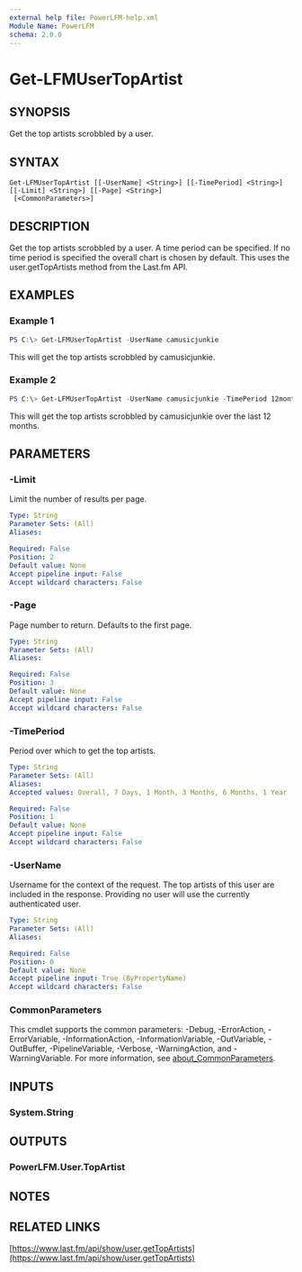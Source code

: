 ```yaml
---
external help file: PowerLFM-help.xml
Module Name: PowerLFM
schema: 2.0.0
---
```


# Get-LFMUserTopArtist

## SYNOPSIS
Get the top artists scrobbled by a user.

## SYNTAX

```
Get-LFMUserTopArtist [[-UserName] <String>] [[-TimePeriod] <String>] [[-Limit] <String>] [[-Page] <String>]
 [<CommonParameters>]
```

## DESCRIPTION
Get the top artists scrobbled by a user. A time period can be specified. If no time period is specified the overall chart is chosen by default. This uses the user.getTopArtists method from the Last.fm API.

## EXAMPLES

### Example 1
```powershell
PS C:\> Get-LFMUserTopArtist -UserName camusicjunkie
```

This will get the top artists scrobbled by camusicjunkie.

### Example 2
```powershell
PS C:\> Get-LFMUserTopArtist -UserName camusicjunkie -TimePeriod 12month
```

This will get the top artists scrobbled by camusicjunkie over the last 12 months.

## PARAMETERS

### -Limit
Limit the number of results per page.

```yaml
Type: String
Parameter Sets: (All)
Aliases:

Required: False
Position: 2
Default value: None
Accept pipeline input: False
Accept wildcard characters: False
```

### -Page
Page number to return. Defaults to the first page.

```yaml
Type: String
Parameter Sets: (All)
Aliases:

Required: False
Position: 3
Default value: None
Accept pipeline input: False
Accept wildcard characters: False
```

### -TimePeriod
Period over which to get the top artists.

```yaml
Type: String
Parameter Sets: (All)
Aliases:
Accepted values: Overall, 7 Days, 1 Month, 3 Months, 6 Months, 1 Year

Required: False
Position: 1
Default value: None
Accept pipeline input: False
Accept wildcard characters: False
```

### -UserName
Username for the context of the request. The top artists of this user are included in the response. Providing no user will use the currently authenticated user.

```yaml
Type: String
Parameter Sets: (All)
Aliases:

Required: False
Position: 0
Default value: None
Accept pipeline input: True (ByPropertyName)
Accept wildcard characters: False
```

### CommonParameters
This cmdlet supports the common parameters: -Debug, -ErrorAction, -ErrorVariable, -InformationAction, -InformationVariable, -OutVariable, -OutBuffer, -PipelineVariable, -Verbose, -WarningAction, and -WarningVariable. For more information, see [about_CommonParameters](http://go.microsoft.com/fwlink/?LinkID=113216).

## INPUTS

### System.String

## OUTPUTS

### PowerLFM.User.TopArtist

## NOTES

## RELATED LINKS

[https://www.last.fm/api/show/user.getTopArtists](https://www.last.fm/api/show/user.getTopArtists)
